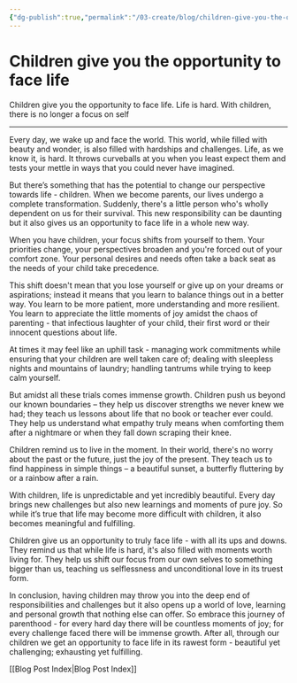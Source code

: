 ```yaml
---
{"dg-publish":true,"permalink":"/03-create/blog/children-give-you-the-opportunity-to-face-life/","tags":["youth"]}
---
```


# Children give you the opportunity to face life

Children give you the opportunity to face life. Life is hard. With children, there is no longer a focus on self


---

Every day, we wake up and face the world. This world, while filled with beauty and wonder, is also filled with hardships and challenges. Life, as we know it, is hard. It throws curveballs at you when you least expect them and tests your mettle in ways that you could never have imagined.

But there’s something that has the potential to change our perspective towards life - children. When we become parents, our lives undergo a complete transformation. Suddenly, there's a little person who's wholly dependent on us for their survival. This new responsibility can be daunting but it also gives us an opportunity to face life in a whole new way.

When you have children, your focus shifts from yourself to them. Your priorities change, your perspectives broaden and you're forced out of your comfort zone. Your personal desires and needs often take a back seat as the needs of your child take precedence.

This shift doesn't mean that you lose yourself or give up on your dreams or aspirations; instead it means that you learn to balance things out in a better way. You learn to be more patient, more understanding and more resilient. You learn to appreciate the little moments of joy amidst the chaos of parenting - that infectious laughter of your child, their first word or their innocent questions about life.

At times it may feel like an uphill task - managing work commitments while ensuring that your children are well taken care of; dealing with sleepless nights and mountains of laundry; handling tantrums while trying to keep calm yourself.

But amidst all these trials comes immense growth. Children push us beyond our known boundaries – they help us discover strengths we never knew we had; they teach us lessons about life that no book or teacher ever could. They help us understand what empathy truly means when comforting them after a nightmare or when they fall down scraping their knee.

Children remind us to live in the moment. In their world, there's no worry about the past or the future, just the joy of the present. They teach us to find happiness in simple things – a beautiful sunset, a butterfly fluttering by or a rainbow after a rain. 

With children, life is unpredictable and yet incredibly beautiful. Every day brings new challenges but also new learnings and moments of pure joy. So while it’s true that life may become more difficult with children, it also becomes meaningful and fulfilling.

Children give us an opportunity to truly face life - with all its ups and downs. They remind us that while life is hard, it's also filled with moments worth living for. They help us shift our focus from our own selves to something bigger than us, teaching us selflessness and unconditional love in its truest form.

In conclusion, having children may throw you into the deep end of responsibilities and challenges but it also opens up a world of love, learning and personal growth that nothing else can offer. So embrace this journey of parenthood - for every hard day there will be countless moments of joy; for every challenge faced there will be immense growth. After all, through our children we get an opportunity to face life in its rawest form - beautiful yet challenging; exhausting yet fulfilling.

[[Blog Post Index\|Blog Post Index]]